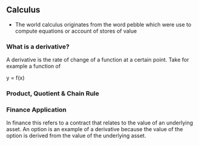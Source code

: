 ## Calculus
- The world calculus originates from the word pebble which were use to compute equations or account of stores of value

### What is a derivative? 
A derivative is the rate of change of a function at a certain point. Take for example a function of

$$ $$y = f(x)

### Product, Quotient & Chain Rule






### Finance Application
In finance this refers to a contract that relates to the value of an underlying asset. An option is an example of a derivative because the value of the option is derived from the value of the underlying asset.

